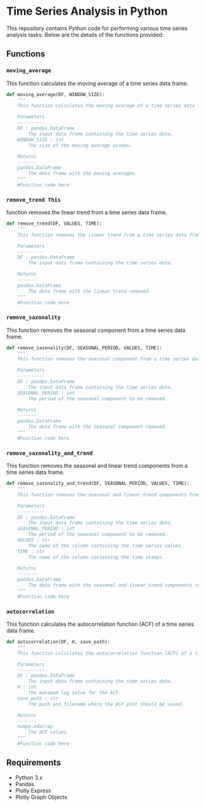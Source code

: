 # Time Series Analysis in Python

This repository contains Python code for performing various time series analysis tasks. Below are the details of the functions provided:

## Functions

### `moving_average`

This function calculates the moving average of a time series data frame.

```python
def moving_average(DF, WINDOW_SIZE):
    """
    This function calculates the moving average of a time series data frame.

    Parameters
    ----------
    DF : pandas.DataFrame
        The input data frame containing the time series data.
    WINDOW_SIZE : int
        The size of the moving average window.

    Returns
    -------
    pandas.DataFrame
        The data frame with the moving averages.
    """
    #Function code here 
 ```

### `remove_trend This` 
function removes the linear trend from a time series data frame.

```python
def remove_trend(DF, VALUES, TIME):
    """
    This function removes the linear trend from a time series data frame.

    Parameters
    ----------
    DF : pandas.DataFrame
        The input data frame containing the time series data.

    Returns
    -------
    pandas.DataFrame
        The data frame with the linear trend removed.
    """
    #Function code here 
```


### `remove_sazonality`
This function removes the seasonal component from a time series data frame.

```python
def remove_sazonality(DF, SEASONAL_PERIOD, VALUES, TIME):
    """
    This function removes the seasonal component from a time series data frame.

    Parameters
    ----------
    DF : pandas.DataFrame
        The input data frame containing the time series data.
    SEASONAL_PERIOD : int
        The period of the seasonal component to be removed.

    Returns
    -------
    pandas.DataFrame
        The data frame with the seasonal component removed.
    """
    #Function code here 
```
### `remove_sazonality_and_trend`
This function removes the seasonal and linear trend components from a time series data frame.

```python
def remove_sazonality_and_trend(DF, SEASONAL_PERIOD, VALUES, TIME):
    """
    This function removes the seasonal and linear trend components from a time series data frame.

    Parameters
    ----------
    DF : pandas.DataFrame
        The input data frame containing the time series data.
    SEASONAL_PERIOD : int
        The period of the seasonal component to be removed.
    VALUES : str
        The name of the column containing the time series values.
    TIME : str
        The name of the column containing the time stamps.

    Returns
    -------
    pandas.DataFrame
        The data frame with the seasonal and linear trend components removed.
    """
    #Function code here 
```
    

### `autocorrelation`
This function calculates the autocorrelation function (ACF) of a time series data frame.

```python
def autocorrelation(DF, H, save_path):
    """
    This function calculates the autocorrelation function (ACF) of a time series data frame.

    Parameters
    ----------
    DF : pandas.DataFrame
        The input data frame containing the time series data.
    H : int
        The maximum lag value for the ACF.
    save_path : str
        The path and filename where the ACF plot should be saved.

    Returns
    -------
    numpy.ndarray
        The ACF values.
    """
    #Function code here 
```

## Requirements
* Python 3.x
* Pandas
* Plotly Express
* Plotly Graph Objects
